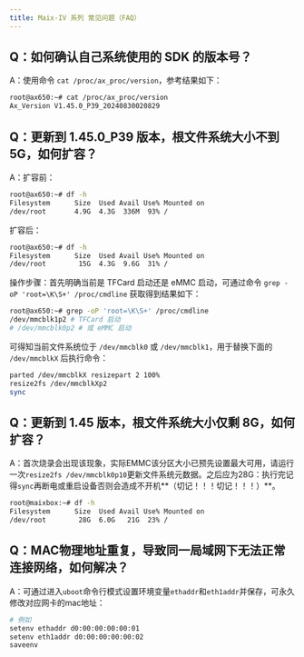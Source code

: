```yaml
---
title: Maix-IV 系列 常见问题（FAQ）
---
```


## Q：如何确认自己系统使用的 SDK 的版本号？

A：使用命令 `cat /proc/ax_proc/version`，参考结果如下：
```bash
root@ax650:~# cat /proc/ax_proc/version
Ax_Version V1.45.0_P39_20240830020829
```

## Q：更新到 1.45.0_P39 版本，根文件系统大小不到 5G，如何扩容？

A：扩容前：
```bash
root@ax650:~# df -h
Filesystem      Size  Used Avail Use% Mounted on
/dev/root       4.9G  4.3G  336M  93% /
```

扩容后：
```bash
root@ax650:~# df -h
Filesystem      Size  Used Avail Use% Mounted on
/dev/root        15G  4.3G  9.6G  31% /
```

操作步骤：首先明确当前是 TFCard 启动还是 eMMC 启动，可通过命令 `grep -oP 'root=\K\S+' /proc/cmdline` 获取得到结果如下：
```bash
root@ax650:~# grep -oP 'root=\K\S+' /proc/cmdline
/dev/mmcblk1p2 # TFCard 启动
# /dev/mmcblk0p2 # 或 eMMC 启动
```
可得知当前文件系统位于 `/dev/mmcblk0` 或 `/dev/mmcblk1`，用于替换下面的 `/dev/mmcblkX` 后执行命令：
```bash
parted /dev/mmcblkX resizepart 2 100%
resize2fs /dev/mmcblkXp2
sync
```

## Q：更新到 1.45 版本，根文件系统大小仅剩 8G，如何扩容？

A：首次烧录会出现该现象，实际EMMC该分区大小已预先设置最大可用，请运行一次`resize2fs /dev/mmcblk0p10`更新文件系统元数据。之后应为28G：执行完记得`sync`再断电或重启设备否则会造成不开机**（切记！！！切记！！！）**。
```bash
root@maixbox:~# df -h
Filesystem      Size  Used Avail Use% Mounted on
/dev/root        28G  6.0G   21G  23% /
```

## Q：MAC物理地址重复，导致同一局域网下无法正常连接网络，如何解决？

A：可通过进入`uboot`命令行模式设置环境变量`ethaddr`和`eth1addr`并保存，可永久修改对应网卡的mac地址：
```bash
# 例如
setenv ethaddr d0:00:00:00:00:01
setenv eth1addr d0:00:00:00:00:02
saveenv
```